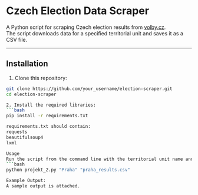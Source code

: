 # Czech Election Data Scraper

A Python script for scraping Czech election results from [volby.cz](https://www.volby.cz/).  
The script downloads data for a specified territorial unit and saves it as a CSV file.

---

## Installation
1. Clone this repository:
```bash
git clone https://github.com/your_username/election-scraper.git
cd election-scraper

2. Install the required libraries:
```bash
pip install -r requirements.txt

requirements.txt should contain:
requests
beautifulsoup4
lxml

Usage
Run the script from the command line with the territorial unit name and output CSV file:
```bash
python projekt_2.py "Praha" "praha_results.csv"

Example Output:
A sample output is attached.
